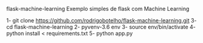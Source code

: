 flask-machine-learning
Exemplo simples de flask com Machine Learning

1- git clone https://github.com/rodrigobotelho/flask-machine-learning.git
3- cd flask-machine-learning
2- pyvenv-3.6 env
3- source env/bin/activate
4- python install < requirements.txt
5- python app.py
